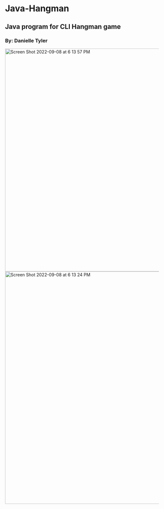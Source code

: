 # Java-Hangman

## Java program for CLI Hangman game

### By: Danielle Tyler

<img width="728" alt="Screen Shot 2022-09-08 at 6 13 57 PM" src="https://user-images.githubusercontent.com/76018430/189242012-42eea381-5ce8-4056-8731-5ec90c3d9b58.png">

<img width="759" alt="Screen Shot 2022-09-08 at 6 13 24 PM" src="https://user-images.githubusercontent.com/76018430/189242065-5866ab03-5281-4710-9a42-416f97c703b4.png">
